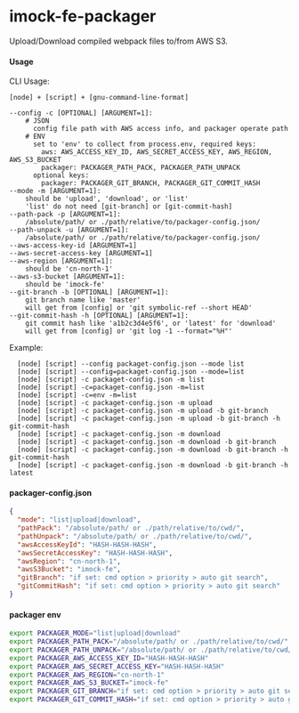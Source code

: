 # imock-fe-packager

Upload/Download compiled webpack files to/from AWS S3.

#### Usage

CLI Usage:

`[node] + [script] + [gnu-command-line-format]`

    --config -c [OPTIONAL] [ARGUMENT=1]:
        # JSON
          config file path with AWS access info, and packager operate path
        # ENV
          set to 'env' to collect from process.env, required keys:
            aws: AWS_ACCESS_KEY_ID, AWS_SECRET_ACCESS_KEY, AWS_REGION, AWS_S3_BUCKET
            packager: PACKAGER_PATH_PACK, PACKAGER_PATH_UNPACK
          optional keys:
            packager: PACKAGER_GIT_BRANCH, PACKAGER_GIT_COMMIT_HASH
    --mode -m [ARGUMENT=1]:
        should be 'upload', 'download', or 'list'
        'list' do not need [git-branch] or [git-commit-hash]
    --path-pack -p [ARGUMENT=1]:
        /absolute/path/ or ./path/relative/to/packager-config.json/
    --path-unpack -u [ARGUMENT=1]:
        /absolute/path/ or ./path/relative/to/packager-config.json/
    --aws-access-key-id [ARGUMENT=1]
    --aws-secret-access-key [ARGUMENT=1]
    --aws-region [ARGUMENT=1]:
        should be 'cn-north-1'
    --aws-s3-bucket [ARGUMENT=1]:
        should be 'imock-fe'
    --git-branch -b [OPTIONAL] [ARGUMENT=1]:
        git branch name like 'master'
        will get from [config] or 'git symbolic-ref --short HEAD'
    --git-commit-hash -h [OPTIONAL] [ARGUMENT=1]:
        git commit hash like 'a1b2c3d4e5f6', or 'latest' for 'download'
        will get from [config] or 'git log -1 --format="%H"'

Example:

```
  [node] [script] --config packaget-config.json --mode list
  [node] [script] --config=packaget-config.json --mode=list
  [node] [script] -c packaget-config.json -m list
  [node] [script] -c=packaget-config.json -m=list
  [node] [script] -c=env -m=list
  [node] [script] -c packaget-config.json -m upload
  [node] [script] -c packaget-config.json -m upload -b git-branch
  [node] [script] -c packaget-config.json -m upload -b git-branch -h git-commit-hash
  [node] [script] -c packaget-config.json -m download
  [node] [script] -c packaget-config.json -m download -b git-branch
  [node] [script] -c packaget-config.json -m download -b git-branch -h git-commit-hash
  [node] [script] -c packaget-config.json -m download -b git-branch -h latest
```

#### packager-config.json

```json
{
  "mode": "list|upload|download",
  "pathPack": "/absolute/path/ or ./path/relative/to/cwd/",
  "pathUnpack": "/absolute/path/ or ./path/relative/to/cwd/",
  "awsAccessKeyId": "HASH-HASH-HASH",
  "awsSecretAccessKey": "HASH-HASH-HASH",
  "awsRegion": "cn-north-1",
  "awsS3Bucket": "imock-fe",
  "gitBranch": "if set: cmd option > priority > auto git search",
  "gitCommitHash": "if set: cmd option > priority > auto git search"
}
```
#### packager env

```bash
export PACKAGER_MODE="list|upload|download"
export PACKAGER_PATH_PACK="/absolute/path/ or ./path/relative/to/cwd/"
export PACKAGER_PATH_UNPACK="/absolute/path/ or ./path/relative/to/cwd/"
export PACKAGER_AWS_ACCESS_KEY_ID="HASH-HASH-HASH"
export PACKAGER_AWS_SECRET_ACCESS_KEY="HASH-HASH-HASH"
export PACKAGER_AWS_REGION="cn-north-1"
export PACKAGER_AWS_S3_BUCKET="imock-fe"
export PACKAGER_GIT_BRANCH="if set: cmd option > priority > auto git search"
export PACKAGER_GIT_COMMIT_HASH="if set: cmd option > priority > auto git search"
```
